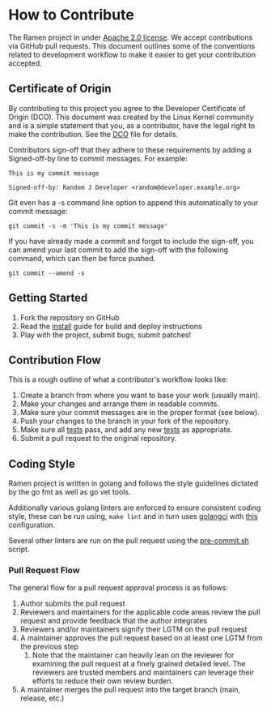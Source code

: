 # How to Contribute

The Ramen project in under [Apache 2.0 license](LICENSES/Apache-2.0.txt).
We accept contributions via GitHub pull requests. This document outlines
some of the conventions related to development workflow to make it
easier to get your contribution accepted.

## Certificate of Origin

By contributing to this project you agree to the Developer Certificate of
Origin (DCO). This document was created by the Linux Kernel community and is a
simple statement that you, as a contributor, have the legal right to make the
contribution. See the [DCO](DCO) file for details.

Contributors sign-off that they adhere to these requirements by adding a
Signed-off-by line to commit messages. For example:

```
This is my commit message

Signed-off-by: Random J Developer <random@developer.example.org>
```

Git even has a -s command line option to append this automatically to your
commit message:

```
git commit -s -m 'This is my commit message'
```

If you have already made a commit and forgot to include the sign-off, you can
amend your last commit to add the sign-off with the following command, which
can then be force pushed.

```
git commit --amend -s
```

## Getting Started

1. Fork the repository on GitHub
1. Read the [install](docs/install.md) guide for build and deploy instructions
1. Play with the project, submit bugs, submit patches!

## Contribution Flow

This is a rough outline of what a contributor's workflow looks like:

1. Create a branch from where you want to base your work (usually main).
1. Make your changes and arrange them in readable commits.
1. Make sure your commit messages are in the proper format (see below).
1. Push your changes to the branch in your fork of the repository.
1. Make sure all [tests](docs/testing.md) pass, and add any new [tests](docs/testing.md)
   as appropriate.
1. Submit a pull request to the original repository.

## Coding Style

Ramen project is written in golang and follows the style guidelines dictated
by the go fmt as well as go vet tools.

Additionally various golang linters are enforced to ensure consistent coding
style, these can be run using, `make lint` and in turn uses [golangci](https://golangci-lint.run/)
with [this](.golangci.yaml) configuration.

Several other linters are run on the pull request using the
[pre-commit.sh](hack/pre-commit.sh) script.

### Pull Request Flow

The general flow for a pull request approval process is as follows:

1. Author submits the pull request
1. Reviewers and maintainers for the applicable code areas review the pull
   request and provide feedback that the author integrates
1. Reviewers and/or maintainers signify their LGTM on the pull request
1. A maintainer approves the pull request based on at least one LGTM from the
   previous step
    1. Note that the maintainer can heavily lean on the reviewer for examining
       the pull request at a finely grained detailed level. The reviewers are
       trusted members and maintainers can leverage their efforts to reduce
       their own review burden.
1. A maintainer merges the pull request into the target branch (main, release,
   etc.)
